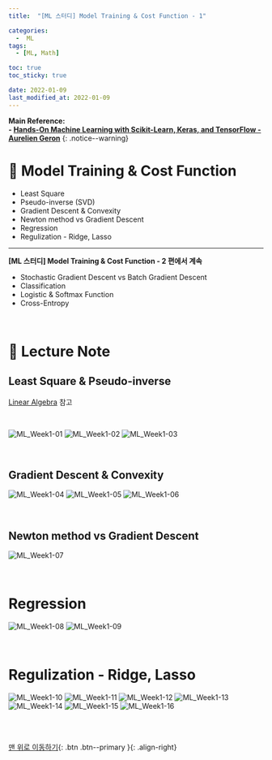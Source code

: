 ```yaml
---
title:  "[ML 스터디] Model Training & Cost Function - 1" 

categories:
  -  ML
tags:
  - [ML, Math]

toc: true
toc_sticky: true

date: 2022-01-09
last_modified_at: 2022-01-09
---
```


**Main Reference: <br>- [Hands-On Machine Learning with Scikit-Learn, Keras, and TensorFlow - Aurelien Geron](http://www.kyobobook.co.kr/product/detailViewKor.laf?ejkGb=KOR&mallGb=KOR&barcode=9791162242964&orderClick=LEa&Kc=)**
{: .notice--warning}



# 🚌 Model Training & Cost Function
- Least Square
- Pseudo-inverse (SVD)
- Gradient Descent & Convexity
- Newton method vs Gradient Descent
- Regression
- Regulization - Ridge, Lasso

***
**[ML 스터디] Model Training & Cost Function - 2 편에서 계속**

- Stochastic Gradient Descent vs Batch Gradient Descent
- Classification
- Logistic & Softmax Function
- Cross-Entropy


<br>


# 🚌 Lecture Note

## Least Square & Pseudo-inverse

[Linear Algebra](https://inhopp.github.io/categories/linear-algebra) 참고

<br>

![ML_Week1-01](https://user-images.githubusercontent.com/96368476/148667566-a2d6f285-0531-4797-a920-b3b687cd11e0.jpg)
![ML_Week1-02](https://user-images.githubusercontent.com/96368476/148667967-8a0c6da9-22dc-4089-bf68-b5cc6bb4ac07.jpg)
![ML_Week1-03](https://user-images.githubusercontent.com/96368476/148667569-93aa116c-1d59-4398-bccb-becc65f25ac6.jpg)

<br>

## Gradient Descent & Convexity

![ML_Week1-04](https://user-images.githubusercontent.com/96368476/148667571-1eb11aaa-d4d5-42dd-9fae-2a3812d75edd.jpg)
![ML_Week1-05](https://user-images.githubusercontent.com/96368476/148667573-9f7bc22d-4f58-4fd1-8938-ca7415870f3b.jpg)
![ML_Week1-06](https://user-images.githubusercontent.com/96368476/148667574-7763b0a1-afed-4c40-9e0d-c9d479461aec.jpg)

<br>

## Newton method vs Gradient Descent

![ML_Week1-07](https://user-images.githubusercontent.com/96368476/148667578-eff720f4-6927-4c63-8067-93cc597b3069.jpg)

<br>

# Regression

![ML_Week1-08](https://user-images.githubusercontent.com/96368476/148667581-d5db945f-b08c-4031-baf9-e2396ea40812.jpg)
![ML_Week1-09](https://user-images.githubusercontent.com/96368476/148667661-4fe47092-2112-4e16-a715-0e745b41ead1.jpg)

<br>

# Regulization - Ridge, Lasso

![ML_Week1-10](https://user-images.githubusercontent.com/96368476/148667664-46b7f48d-86c8-44e3-a288-29dd6d122d61.jpg)
![ML_Week1-11](https://user-images.githubusercontent.com/96368476/148667665-18e904d2-3f28-42ab-bdeb-82d092a8edf1.jpg)
![ML_Week1-12](https://user-images.githubusercontent.com/96368476/148667667-4257b0bb-14a2-4821-9526-ab5a7778bc53.jpg)
![ML_Week1-13](https://user-images.githubusercontent.com/96368476/148667668-0a5ebf88-fd72-4f14-b44a-11f4be728137.jpg)
![ML_Week1-14](https://user-images.githubusercontent.com/96368476/148667669-641edb17-8a35-4a9a-94e8-4ba3d76290c0.jpg)
![ML_Week1-15](https://user-images.githubusercontent.com/96368476/148667671-2d615b45-c257-49c1-aa3a-47b5a037fc73.jpg)
![ML_Week1-16](https://user-images.githubusercontent.com/96368476/148667673-38314b45-b7cc-47e1-a244-77f10adee93c.jpg)



<br>
<br>

[맨 위로 이동하기](#){: .btn .btn--primary }{: .align-right}